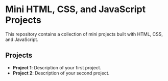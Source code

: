 # Mini HTML, CSS, and JavaScript Projects

This repository contains a collection of mini projects built with HTML, CSS, and JavaScript.

## Projects

- **Project 1**: Description of your first project.
- **Project 2**: Description of your second project.
